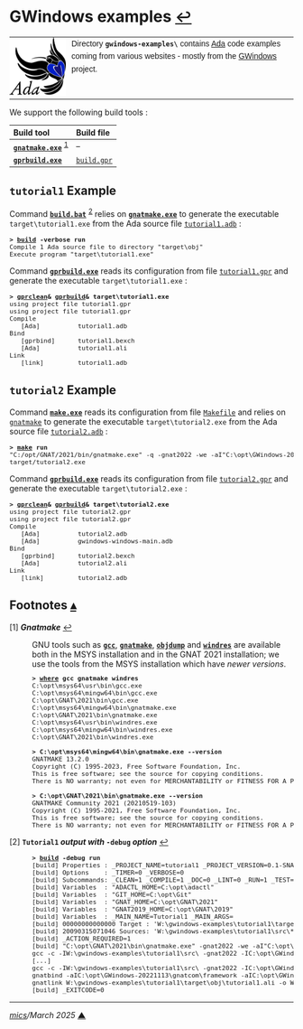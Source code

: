 # <span id="top">GWindows examples</span> <span style="font-size:90%;">[↩](../README.md)</span>

<table style="font-family:Helvetica,Arial;line-height:1.6;">
  <tr>
  <td style="border:0;padding:0 10px 0 0;min-width:100px;"><a href="https://www.adacore.com/" rel="external"><img style="border:0;" src="../docs/images/adamascot.png" width="100" alt="Ada project"/></a></td>
  <td style="border:0;padding:0;vertical-align:text-top;">
    Directory <strong><code>gwindows-examples\</code></strong> contains <a href="https://www.adacore.com/" rel="external">Ada</a> code examples coming from various websites - mostly from the <a href="https://github.com/zertovitch/gwindows" rel="external">GWindows</a> project.
  </td>
  </tr>
</table>

We support the following build tools :

| Build&nbsp;tool | Build&nbsp;file |
|:----------------|:----------------|
| [**`gnatmake.exe`**][gnatmake_cmd] <sup id="anchor_01">[1](#footnote_01)</sup> | &ndash; |
| [**`gprbuild.exe`**][gprbuild_cmd] | [`build.gpr`](./HelloWorld/build.gpr) |


## <span id="tutorial1">`tutorial1` Example</span>

Command [**`build.bat`**](./tutorial1/build.bat) <sup id="anchor_02">[2](#footnote_02)</sup> relies on [**`gnatmake.exe`**][gnatmake_cmd] to generate the executable `target\tutorial1.exe` from the Ada source file [`tutorial1.adb`](./tutorial1/src/tutorial1.adb) :

<pre style="font-size:80%;">
<b>&gt; <a href="./tutorial1/build.bat">build</a> -verbose run</b>
Compile 1 Ada source file to directory "target\obj"
Execute program "target\tutorial1.exe"
</pre>

Command [**`gprbuild.exe`**][gprbuild_cmd] reads its configuration from file [`tutorial1.gpr`](./tutorial1/tutorial1.gpr) and generate the executable `target\tutorial1.exe` :

<pre style="font-size:80%;">
<b>&gt; <a href="https://docs.adacore.com/gprbuild-docs/html/gprbuild_ug/companion_tools.html#cleaning-up-with-gprclean" rel="external">gprclean</a>& <a href="https://docs.adacore.com/gprbuild-docs/html/gprbuild_ug/building_with_gprbuild.html" rel="external">gprbuild</a>& target\tutorial1.exe</b>
using project file tutorial1.gpr
using project file tutorial1.gpr
Compile
   [Ada]          tutorial1.adb
Bind
   [gprbind]      tutorial1.bexch
   [Ada]          tutorial1.ali
Link
   [link]         tutorial1.adb
</pre>

## <span id="tutorial2">`tutorial2` Example</span>

Command [**`make.exe`**][gnumake_cmd] reads its configuration from file [`Makefile`](./tutorial2/Makefile) and relies on [`gnatmake`][gnatmake_cmd] to generate the executable `target\tutorial2.exe` from the Ada source file [`tutorial2.adb`](./tutorial2/src/tutorial2.adb) :

<pre style="font-size:80%;">
<b>&gt; <a href="https://www.gnu.org/software/make/manual/html_node/Options-Summary.html" rel="external">make</a> run</b>
"C:/opt/GNAT/2021/bin/gnatmake.exe" -q -gnat2022 -we -aI"C:\opt\GWindows-20221113\gnatcom\framework" -aI"C:\opt\GWindows-20221113\gwindows\framework" -D "target/obj" -o "target/tutorial2.exe" src/tutorial2.adb
target/tutorial2.exe
</pre>

Command [**`gprbuild.exe`**][gprbuild_cmd] reads its configuration from file [`tutorial2.gpr`](./tutorial2/tutorial2.gpr) and generate the executable `target\tutorial2.exe` :

<pre style="font-size:80%;">
<b>&gt; <a href="https://docs.adacore.com/gprbuild-docs/html/gprbuild_ug/companion_tools.html#cleaning-up-with-gprclean" rel="external">gprclean</a>& <a href="https://docs.adacore.com/gprbuild-docs/html/gprbuild_ug/building_with_gprbuild.html" rel="external">gprbuild</a>& target\tutorial2.exe</b>
using project file tutorial2.gpr
using project file tutorial2.gpr
Compile
   [Ada]          tutorial2.adb
   [Ada]          gwindows-windows-main.adb
Bind
   [gprbind]      tutorial2.bexch
   [Ada]          tutorial2.ali
Link
   [link]         tutorial2.adb
</pre>

<!--================================================================-->

## <span id="footnotes">Footnotes</span> [**&#x25B4;**](#top)


<span id="footnote_01">[1]</span> ***Gnatmake*** [↩](#anchor_01)

<dl><dd>
GNU tools such as <a href="https://gcc.gnu.org/onlinedocs/gcc/Invoking-GCC.html" reé?"extermal"><code><b>gcc</b></code></a>, <a href="https://docs.adacore.com/gnat_ugn-docs/html/gnat_ugn/gnat_ugn/building_executable_programs_with_gnat.html#the-gnat-make-program-gnatmake" rel="external"><code><b>gnatmake</b></code></a>, <a href="https://sourceware.org/binutils/docs/binutils/objdump.html" rel="external"><code><b>objdump</b></code></a> and <a href="https://sourceware.org/binutils/docs/binutils/windres.html" rel="external"><code><b>windres</b></code></a> are available both in the MSYS installation and in the GNAT 2021 installation; we use the tools from the MSYS installation which have <i>newer versions</i>.
<pre style="font-size:80%;">
<b>&gt; <a href="https://learn.microsoft.com/en-us/windows-server/administration/windows-commands/where">where</a> gcc gnatmake windres</b>
C:\opt\msys64\usr\bin\gcc.exe
C:\opt\msys64\mingw64\bin\gcc.exe
C:\opt\GNAT\2021\bin\gcc.exe
C:\opt\msys64\mingw64\bin\gnatmake.exe
C:\opt\GNAT\2021\bin\gnatmake.exe
C:\opt\msys64\usr\bin\windres.exe
C:\opt\msys64\mingw64\bin\windres.exe
C:\opt\GNAT\2021\bin\windres.exe
&nbsp;
<b>&gt; C:\opt\msys64\mingw64\bin\gnatmake.exe --version</b>
GNATMAKE 13.2.0
Copyright (C) 1995-2023, Free Software Foundation, Inc.
This is free software; see the source for copying conditions.
There is NO warranty; not even for MERCHANTABILITY or FITNESS FOR A PARTICULAR PURPOSE.
&nbsp;
<b>&gt; C:\opt\GNAT\2021\bin\gnatmake.exe --version</b>
GNATMAKE Community 2021 (20210519-103)
Copyright (C) 1995-2021, Free Software Foundation, Inc.
This is free software; see the source for copying conditions.
There is NO warranty; not even for MERCHANTABILITY or FITNESS FOR A PARTICULAR PURPOSE.
</pre>
</dd></dl>

<span id="footnote_02">[2]</span> **`Tutorial1` *output with* `-debug` *option*** [↩](#anchor_02)

<dl><dd>

<pre style="font-size:80%;">
<b>&gt; <a href="tutorial1/build.bat">build</a> -debug run</b>
[build] Properties : _PROJECT_NAME=tutorial1 _PROJECT_VERSION=0.1-SNAPSHOT
[build] Options    : _TIMER=0 _VERBOSE=0
[build] Subcommands: _CLEAN=1 _COMPILE=1 _DOC=0 _LINT=0 _RUN=1 _TEST=0
[build] Variables  : "ADACTL_HOME=C:\opt\adactl"
[build] Variables  : "GIT_HOME=C:\opt\Git"
[build] Variables  : "GNAT_HOME=C:\opt\GNAT\2021"
[build] Variables  : "GNAT2019_HOME=C:\opt\GNAT\2019"
[build] Variables  : _MAIN_NAME=Tutorial1 _MAIN_ARGS=
[build] 00000000000000 Target : 'W:\gwindows-examples\tutorial1\target\tutorial1.exe'
[build] 20090315071046 Sources: 'W:\gwindows-examples\tutorial1\src\*.ada','W:\gwindows-examples\tutorial1\src\*.adb','W:\gwindows-examples\tutorial1\src\*.ads'
[build] _ACTION_REQUIRED=1
[build] "C:\opt\GNAT\2021\bin\gnatmake.exe" -gnat2022 -we -aI"C:\opt\GWindows-20221113\gnatcom\framework" -aI"C:\opt\GWindows-20221113\gwindows\framework" -D "W:\gwindows-examples\tutorial1\target\obj" -o "W:\gwindows-examples\tutorial1\target\tutorial1.exe"  "W:\gwindows-examples\tutorial1\src\tutorial1.adb"
gcc -c -IW:\gwindows-examples\tutorial1\src\ -gnat2022 -IC:\opt\GWindows-20221113\gnatcom\framework -IC:\opt\GWindows-20221113\gwindows\framework -I- -o W:\gwindows-examples\tutorial1\target\obj\tutorial1.o W:\gwindows-examples\tutorial1\src\tutorial1.adb
[...]
gcc -c -IW:\gwindows-examples\tutorial1\src\ -gnat2022 -IC:\opt\GWindows-20221113\gnatcom\framework -IC:\opt\GWindows-20221113\gwindows\framework -I- -o W:\gwindows-examples\tutorial1\target\obj\gwindows-drawing-capabilities.o C:\opt\GWindows-20221113\gwindows\framework\gwindows-drawing-capabilities.adb
gnatbind -aIC:\opt\GWindows-20221113\gnatcom\framework -aIC:\opt\GWindows-20221113\gwindows\framework -aOW:\gwindows-examples\tutorial1\target\obj -x W:\gwindows-examples\tutorial1\target\obj\tutorial1.ali
gnatlink W:\gwindows-examples\tutorial1\target\obj\tutorial1.ali -o W:\gwindows-examples\tutorial1\target\tutorial1.exe
[build] _EXITCODE=0
</pre>
</dd></dl>

***

*[mics](https://lampwww.epfl.ch/~michelou/)/March 2025* [**&#9650;**](#top)
<span id="bottom">&nbsp;</span>

<!-- link refs -->

[alr_cli]: https://alire.ada.dev/docs/#first-steps
[github_alire]: https://github.com/alire-project/alire
[gnatmake_cmd]: https://docs.adacore.com/gnat_ugn-docs/html/gnat_ugn/gnat_ugn/building_executable_programs_with_gnat.html#the-gnat-make-program-gnatmake
[gnumake_cmd]: https://www.gnu.org/software/make/manual/html_node/Running.html
[gprbuild_cmd]: https://docs.adacore.com/gprbuild-docs/html/gprbuild_ug/building_with_gprbuild.html
